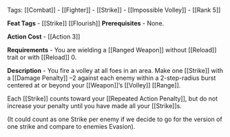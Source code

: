 Tags: [[Combat]] - [[Fighter]] - [[Strike]] - [[Impossible Volley]] - [[Rank 5]]

**Feat Tags** - [[Strike]] [[Flourish]]
**Prerequisites** - None.

**Action Cost** - [[Action 3]]

**Requirements** - You are wielding a [[Ranged Weapon]] without [[Reload]] trait or with [[Reload]] 0.

**Description** - You fire a volley at all foes in an area. Make one [[Strike]] with a [[Damage Penalty]] –2 against each enemy within a 2-step-radius burst centered at or beyond your [[Weapon]]’s [[Volley]] [[Range]].

Each [[Strike]] counts toward your [[Repeated Action Penalty]], but do not increase your penalty until you have made all your [[Strike]]s.

(It could count as one Strike per enemy if we decide to go for the version of one strike and compare to enemies Evasion).
